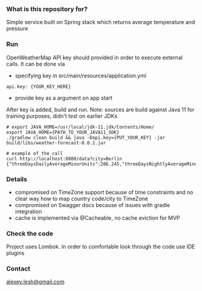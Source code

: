 ### What is this repository for? ###
Simple service built on Spring stack which returns average temperature and pressure 

### Run ###
OpenWeatherMap API key should provided in order to execute external calls.
It can be done via
* specifying key in src/main/resources/application.yml
````
api.key: {YOUR_KEY_HERE}
````
* provide key as a argument on app start

After key is added, build and run.
Note: sources are build against Java 11 for training purposes, didn't test on earlier JDKs
````
# export JAVA_HOME=/usr/local/jdk-11.jdk/Contents/Home/
export JAVA_HOME={PATH_TO_YOUR_JAVA11_SDK}
./gradlew clean build && java -Dapi.key={PUT_YOUR_KEY} -jar build/libs/weather-forecast-0.0.1.jar

# example of the call
curl http://localhost:8080/data?city=Berlin
{"threeDaysDailyAverageMinorUnits":286.245,"threeDaysNightlyAverageMinorUnits":282.7031111111111,"threeDaysPressureAverageMinorUnits":1035.7609523809524}
````

### Details ###

* compromised on TimeZone support because of time constraints and no clear way how to map country code/city to TimeZone
* compromised on Swagger docs because of issues with gradle integration
* cache is implemented via @Cacheable, no cache eviction for MVP 


### Check the code ###

Project uses Lombok.
In order to comfortable look through the code use IDE plugins  

### Contact ###

alexey.lesh@gmail.com
